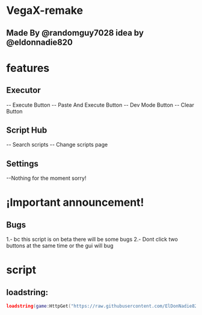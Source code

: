 # VegaX-remake
## Made By @randomguy7028 idea by @eldonnadie820

# features
## Executor
-- Execute Button
-- Paste And Execute Button
-- Dev Mode Button
-- Clear Button

## Script Hub
-- Search scripts
-- Change scripts page

## Settings
--Nothing for the moment sorry!

# ¡Important announcement!
## Bugs
1.- bc this script is on beta there will be some bugs
2.- Dont click two buttons at the same time or the gui will bug

# script
## loadstring:
```lua
loadstring(game:HttpGet("https://raw.githubusercontent.com/ElDonNadie820/VegaX-remake/refs/heads/main/VegaX.lua"))()
```
